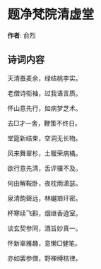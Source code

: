 # 题净梵院清虚堂

**作者**: 俞烈

## 诗词内容

天清蚕麦余，绿结桃李实。

老僧诗衔袖，过我语言质。

怀山意先行，如病梦芝术。

去□才一舍，鞭策不终日。

堂筵新结束，空洞无长物。

风来舞翠杉，土暖荣病橘。

欲行意先清，舌评骥不及。

何由解鞍卧，夜枕雨潇瑟。

泉清韵磬远，林樾琅玕密。

杯寒续飞斟，烟继香遶室。

谈玄契参同，酒旨妙真一。

怀新辜雅趣，意懒□健笔。

亦如罢参僧，野禅缚枯律。

